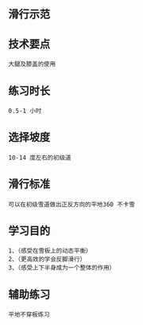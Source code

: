 ## 滑行示范

## 技术要点
    大腿及膝盖的使用

## 练习时长
    0.5-1 小时

## 选择坡度
    10-14 度左右的初级道

## 滑行标准
    可以在初级雪道做出正反方向的平地360 不卡雪

## 学习目的
    1、（感受在雪板上的动态平衡）
    2、（更高效的学会反脚滑行）
    3、（感受上下半身成为一个整体的作用）

## 辅助练习
    平地不穿板练习